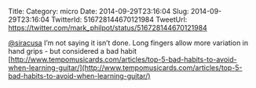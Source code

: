 Title: 
Category: micro
Date: 2014-09-29T23:16:04
Slug: 2014-09-29T23:16:04
TwitterId: 516728144670121984
TweetUrl: https://twitter.com/mark_philpot/status/516728144670121984

[@siracusa](https://twitter.com/siracusa) I’m not saying it isn’t done. Long fingers allow more variation in hand grips - but considered a bad habit [http://www.tempomusicards.com/articles/top-5-bad-habits-to-avoid-when-learning-guitar/](http://www.tempomusicards.com/articles/top-5-bad-habits-to-avoid-when-learning-guitar/)